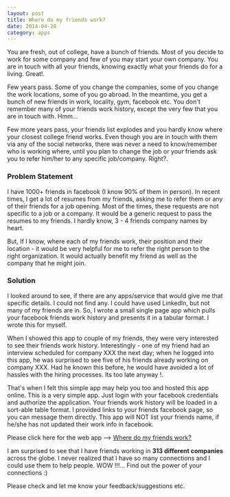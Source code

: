 ```yaml
---
layout: post
title: Where do my friends work?
date: 2014-04-28
category: apps
---
```


You are fresh, out of college, have a bunch of friends. Most of you decide to work for some company and few of you may start your own company. You are in touch with all your friends, knowing exactly what your friends do for a living. Great!.
 
Few years pass. Some of you change the companies, some of you change the work locations, some of you go abroad. In the meantime, you get a bunch of new friends in work, locality, gym, facebook etc. You don't remember many of your friends work history, except the very few that you are in touch with. Hmm...

Few more years pass, your friends list explodes and you hardly know where your closest college friend works. Even though you are in touch with them via any of the social networks, there was never a need to know/remember who is working where, until you plan to change the job or your friends ask you to refer him/her to any specific job/company. Right?. 

### Problem Statement

I have 1000+ friends in facebook (I know 90% of them in person). In recent times, I get a lot of resumes from my friends, asking me to refer them or any of their friends for a job opening. Most of the times, these requests are not specific to a job or a company. It would be a generic request to pass the resumes to my friends. I hardly know, 3 - 4 friends company names by heart.  

But, If I know, where each of my friends work, their position and their location - it would be very helpful for me to refer the right person to the right organization. It would actually benefit my friend as well as the company that he might join. 

### Solution

I looked around to see, if there are any apps/service that would give me that specific details. I could not find any. I could have used LinkedIn, but not many of my friends are in. So, I wrote a small single page app which pulls your facebook friends work history and presents it in a tabular format. I wrote this for myself.  

When I showed this app to couple of my friends, they were very interested to see their friends work history. Interestingly - one of my friend had an interview scheduled for company XXX the next day; when he logged into this app, he was surprised to see five of his friends already working on company XXX. Had he known this before, he would have avoided a lot of hassles with the hiring processes. Its too late anyway !.

That's when I felt this simple app may help you too and hosted this app online. This is a very simple app. Just login with your facebook credentials and authorize the application. Your friends work history will be loaded in a sort-able table format. I provided links to your friends facebook page, so you can message them directly. This app will NOT list your friends name, if he/she has not updated their work info in facebook. 

Please click here for the web app --> [Where do my friends work?](http://apps.smileprem.com/where-do-my-friends-work/)  

I am surprised to see that I have friends working in **313 different companies** across the globe. I never realized that I have so many connections and I could use them to help people. WOW !!!... Find out the power of your connections :)

Please check and let me know your feedback/suggestions etc.

